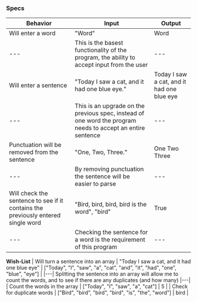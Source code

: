 ### Specs
| Behavior | Input | Output |
|---|---|---|
| Will enter a word | "Word" | Word |
|---| This is the basest functionality of the program, the ability to accept input from the user |---|
| Will enter a sentence | "Today I saw a cat, and it had one blue eye." | Today I saw a cat, and it had one blue eye |
|---| This is an upgrade on the previous spec, instead of one word the program needs to accept an entire sentence |---|
| Punctuation will be removed from the sentence | "One, Two, Three." | One Two Three |
|---| By removing punctuation the sentence will be easier to parse |---|
| Will check the sentence to see if it contains the previously entered single word | "Bird, bird, bird, bird is the word", "bird" | True |
|---| Checking the sentence for a word is the requirement of this program |---|
**Wish-List**
| Will turn a sentence into an array | "Today I saw a cat, and it had one blue eye" | ["Today", "I", "saw", "a", "cat", "and", "it", "had", "one", "blue", "eye"] |
|---| Splitting the sentence into an array will allow me to count the words, and to see if there are any duplicates (and how many) |---|
| Count the words in the array | ["Today", "I", "saw", "a", "cat"] | 5 |
| Check for duplicate words | ["Bird", "bird", "bird", "bird", "is", "the", "word"] | bird |
